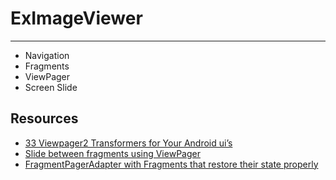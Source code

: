 # ExImageViewer
--------------
- Navigation
- Fragments
- ViewPager
- Screen Slide

## Resources
- [33 Viewpager2 Transformers for Your Android ui’s](https://medium.com/codex/33-viewpager2-transformers-for-your-android-uis-bbdab801eb2b)
- [Slide between fragments using ViewPager](https://developer.android.com/training/animation/screen-slide#zoom-out)
- [FragmentPagerAdapter with Fragments that restore their state properly](https://medium.com/@pjonceski/fragmentpageradapter-with-fragments-that-restore-their-state-properly-a427ecfd792e)
